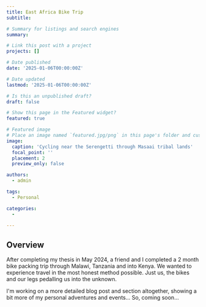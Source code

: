 ```yaml
---
title: East Africa Bike Trip
subtitle: 

# Summary for listings and search engines
summary: 

# Link this post with a project
projects: []

# Date published
date: '2025-01-06T00:00:00Z'

# Date updated
lastmod: '2025-01-06T00:00:00Z'

# Is this an unpublished draft?
draft: false

# Show this page in the Featured widget?
featured: true

# Featured image
# Place an image named `featured.jpg/png` in this page's folder and customize its options here.
image:
  caption: 'Cycling near the Serengetti through Masaai tribal lands'
  focal_point: ''
  placement: 2
  preview_only: false

authors:
  - admin

tags:
  - Personal

categories:
  - 
  
---
```


## Overview

After completing my thesis in May 2024, a friend and I completed a 2 month bike packing trip through Malawi, Tanzania and into Kenya. We wanted to experience travel in the most honest method possible. Just us, the bikes and our legs pedalling us into the unknown. 

I'm working on a more detailed blog post and section altogether, showing a bit more of my personal adventures and events... So, coming soon...
